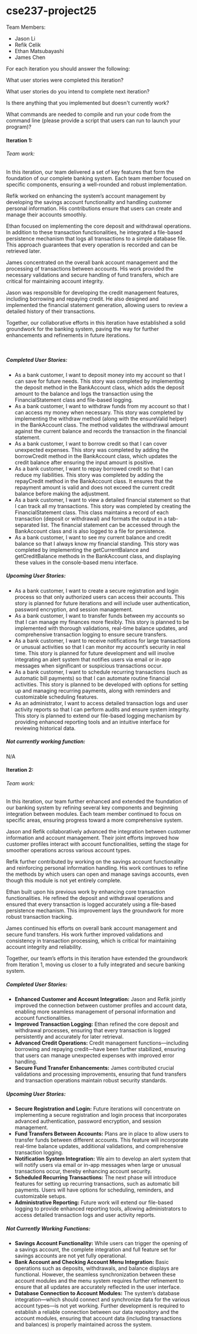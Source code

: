 # cse237-project25

Team Members:

* Jason Li  
* Refik Celik
* Ethan Matsubayashi
* James Chen

For each iteration you should answer the following:

What user stories were completed this iteration?

What user stories do you intend to complete next iteration?

Is there anything that you implemented but doesn't currently work?

What commands are needed to compile and run your code from the command line (please provide a script that users can run to launch your program)?



#### Iteration 1:

###### Team work:

In this iteration, our team delivered a set of key features that form the foundation of our complete banking system. Each team member focused on specific components, ensuring a well-rounded and robust implementation.

Refik worked on enhancing the system’s account management by developing the savings account functionality and handling customer personal information. His contributions ensure that users can create and manage their accounts smoothly.

Ethan focused on implementing the core deposit and withdrawal operations. In addition to these transaction functionalities, he integrated a file-based persistence mechanism that logs all transactions to a simple database file. This approach guarantees that every operation is recorded and can be retrieved later.

James concentrated on the overall bank account management and the processing of transactions between accounts. His work provided the necessary validations and secure handling of fund transfers, which are critical for maintaining account integrity.

Jason was responsible for developing the credit management features, including borrowing and repaying credit. He also designed and implemented the financial statement generation, allowing users to review a detailed history of their transactions.

Together, our collaborative efforts in this iteration have established a solid groundwork for the banking system, paving the way for further enhancements and refinements in future iterations.

​	

##### Completed User Stories:

- As a bank customer, I want to deposit money into my account so that I can save for future needs. This story was completed by implementing the deposit method in the BankAccount class, which adds the deposit amount to the balance and logs the transaction using the FinancialStatement class and file-based logging.
- As a bank customer, I want to withdraw funds from my account so that I can access my money when necessary. This story was completed by implementing the withdraw method (along with the ensureValid helper) in the BankAccount class. The method validates the withdrawal amount against the current balance and records the transaction in the financial statement.
- As a bank customer, I want to borrow credit so that I can cover unexpected expenses. This story was completed by adding the borrowCredit method in the BankAccount class, which updates the credit balance after ensuring the input amount is positive.
- As a bank customer, I want to repay borrowed credit so that I can reduce my liabilities. This story was completed by adding the repayCredit method in the BankAccount class. It ensures that the repayment amount is valid and does not exceed the current credit balance before making the adjustment.
- As a bank customer, I want to view a detailed financial statement so that I can track all my transactions. This story was completed by creating the FinancialStatement class. This class maintains a record of each transaction (deposit or withdrawal) and formats the output in a tab-separated list. The financial statement can be accessed through the BankAccount class and is also logged to a file for persistence.
- As a bank customer, I want to see my current balance and credit balance so that I always know my financial standing. This story was completed by implementing the getCurrentBalance and getCreditBalance methods in the BankAccount class, and displaying these values in the console-based menu interface.



##### Upcoming User Stories:

- As a bank customer, I want to create a secure registration and login process so that only authorized users can access their accounts. This story is planned for future iterations and will include user authentication, password encryption, and session management. 
- As a bank customer, I want to transfer funds between my accounts so that I can manage my finances more flexibly. This story is planned to be implemented with thorough validations, real-time balance updates, and comprehensive transaction logging to ensure secure transfers.
- As a bank customer, I want to receive notifications for large transactions or unusual activities so that I can monitor my account’s security in real time. This story is planned for future development and will involve integrating an alert system that notifies users via email or in-app messages when significant or suspicious transactions occur.
- As a bank customer, I want to schedule recurring transactions (such as automatic bill payments) so that I can automate routine financial activities. This story is planned to be developed with options for setting up and managing recurring payments, along with reminders and customizable scheduling features.
- As an administrator, I want to access detailed transaction logs and user activity reports so that I can perform audits and ensure system integrity. This story is planned to extend our file-based logging mechanism by providing enhanced reporting tools and an intuitive interface for reviewing historical data.



##### Not currently working function:

N/A





#### Iteration 2:

###### Team work:

In this iteration, our team further enhanced and extended the foundation of our banking system by refining several key components and beginning integration between modules. Each team member continued to focus on specific areas, ensuring progress toward a more comprehensive system.

Jason and Refik collaboratively advanced the integration between customer information and account management. Their joint efforts improved how customer profiles interact with account functionalities, setting the stage for smoother operations across various account types.

Refik further contributed by working on the savings account functionality and reinforcing personal information handling. His work continues to refine the methods by which users can open and manage savings accounts, even though this module is not yet entirely complete.

Ethan built upon his previous work by enhancing core transaction functionalities. He refined the deposit and withdrawal operations and ensured that every transaction is logged accurately using a file-based persistence mechanism. This improvement lays the groundwork for more robust transaction tracking.

James continued his efforts on overall bank account management and secure fund transfers. His work further improved validations and consistency in transaction processing, which is critical for maintaining account integrity and reliability.

Together, our team’s efforts in this iteration have extended the groundwork from Iteration 1, moving us closer to a fully integrated and secure banking system.

##### Completed User Stories:

- **Enhanced Customer and Account Integration:**
   Jason and Refik jointly improved the connection between customer profiles and account data, enabling more seamless management of personal information and account functionalities.
- **Improved Transaction Logging:**
   Ethan refined the core deposit and withdrawal processes, ensuring that every transaction is logged persistently and accurately for later retrieval.
- **Advanced Credit Operations:**
   Credit management functions—including borrowing and repaying credit—have been further stabilized, ensuring that users can manage unexpected expenses with improved error handling.
- **Secure Fund Transfer Enhancements:**
   James contributed crucial validations and processing improvements, ensuring that fund transfers and transaction operations maintain robust security standards.



##### Upcoming User Stories:

- **Secure Registration and Login:**
   Future iterations will concentrate on implementing a secure registration and login process that incorporates advanced authentication, password encryption, and session management.
- **Fund Transfers Between Accounts:**
   Plans are in place to allow users to transfer funds between different accounts. This feature will incorporate real-time balance updates, additional validations, and comprehensive transaction logging.
- **Notification System Integration:**
   We aim to develop an alert system that will notify users via email or in-app messages when large or unusual transactions occur, thereby enhancing account security.
- **Scheduled Recurring Transactions:**
   The next phase will introduce features for setting up recurring transactions, such as automatic bill payments. Users will have options for scheduling, reminders, and customizable setups.
- **Administrative Reporting:**
   Future work will extend our file-based logging to provide enhanced reporting tools, allowing administrators to access detailed transaction logs and user activity reports.



##### Not Currently Working Functions:

- **Savings Account Functionality:**
   While users can trigger the opening of a savings account, the complete integration and full feature set for savings accounts are not yet fully operational.
- **Bank Account and Checking Account Menu Integration:**
   Basic operations such as deposits, withdrawals, and balance displays are functional. However, the seamless synchronization between these account modules and the menu system requires further refinement to ensure that all updates are accurately reflected in the user interface.
- **Database Connection to Account Modules:**
   The system’s database integration—which should connect and synchronize data for the various account types—is not yet working. Further development is required to establish a reliable connection between our data repository and the account modules, ensuring that account data (including transactions and balances) is properly maintained across the system.
